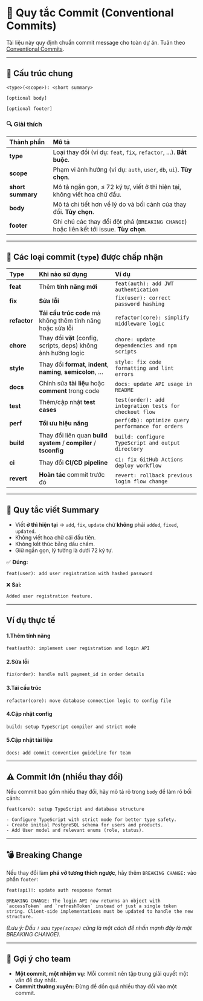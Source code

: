 # 🧩 Quy tắc Commit (Conventional Commits)

Tài liệu này quy định chuẩn commit message cho toàn dự án.
Tuân theo [Conventional Commits](https://www.conventionalcommits.org/en/v1.0.0/).

---

## 🧱 Cấu trúc chung

```
<type>(<scope>): <short summary>

[optional body]

[optional footer]
```

### 🔍 Giải thích

| Thành phần | Mô tả |
| :--- | :--- |
| **type** | Loại thay đổi (ví dụ: `feat`, `fix`, `refactor`, ...). **Bắt buộc**. |
| **scope** | Phạm vi ảnh hưởng (ví dụ: `auth`, `user`, `db`, `ui`). **Tùy chọn**. |
| **short summary** | Mô tả ngắn gọn, ≤ 72 ký tự, viết ở thì hiện tại, không viết hoa chữ đầu. |
| **body** | Mô tả chi tiết hơn về lý do và bối cảnh của thay đổi. **Tùy chọn**. |
| **footer** | Ghi chú các thay đổi đột phá (`BREAKING CHANGE`) hoặc liên kết tới issue. **Tùy chọn**. |

---

## 🧠 Các loại commit (`type`) được chấp nhận

| Type | Khi nào sử dụng | Ví dụ |
| :--- | :--- | :--- |
| **feat** | Thêm **tính năng mới** | `feat(auth): add JWT authentication` |
| **fix** | **Sửa lỗi** | `fix(user): correct password hashing` |
| **refactor** | **Tái cấu trúc code** mà không thêm tính năng hoặc sửa lỗi | `refactor(core): simplify middleware logic` |
| **chore** | Thay đổi **vặt** (config, scripts, deps) không ảnh hưởng logic | `chore: update dependencies and npm scripts` |
| **style** | Thay đổi **format**, **indent**, **naming**, **semicolon**, … | `style: fix code formatting and lint errors` |
| **docs** | Chỉnh sửa **tài liệu** hoặc **comment** trong code | `docs: update API usage in README` |
| **test** | Thêm/cập nhật **test cases** | `test(order): add integration tests for checkout flow` |
| **perf** | **Tối ưu hiệu năng** | `perf(db): optimize query performance for orders` |
| **build** | Thay đổi liên quan **build system** / **compiler** / **tsconfig** | `build: configure TypeScript and output directory` |
| **ci** | Thay đổi **CI/CD pipeline** | `ci: fix GitHub Actions deploy workflow` |
| **revert** | **Hoàn tác** commit trước đó | `revert: rollback previous login flow change` |

---

## 📌 Quy tắc viết Summary

*   Viết **ở thì hiện tại** → `add`, `fix`, `update` chứ **không** phải `added`, `fixed`, `updated`.
*   Không viết hoa chữ cái đầu tiên.
*   Không kết thúc bằng dấu chấm.
*   Giữ ngắn gọn, lý tưởng là dưới 72 ký tự.

✅ **Đúng:**

```
feat(user): add user registration with hashed password
```

❌ **Sai:**

```
Added user registration feature.
```

---

## Ví dụ thực tế

#### 1️.Thêm tính năng

```
feat(auth): implement user registration and login API
```

#### 2️.Sửa lỗi

```
fix(order): handle null payment_id in order details
```

#### 3.Tái cấu trúc

```
refactor(core): move database connection logic to config file
```

#### 4.Cập nhật config

```
build: setup TypeScript compiler and strict mode
```

#### 5.Cập nhật tài liệu

```
docs: add commit convention guideline for team
```

---

## ⚠️ Commit lớn (nhiều thay đổi)

Nếu commit bao gồm nhiều thay đổi, hãy mô tả rõ trong `body` để làm rõ bối cảnh:

```
feat(core): setup TypeScript and database structure

- Configure TypeScript with strict mode for better type safety.
- Create initial PostgreSQL schema for users and products.
- Add User model and relevant enums (role, status).
```

---

## 💣 Breaking Change

Nếu thay đổi làm **phá vỡ tương thích ngược**, hãy thêm `BREAKING CHANGE:` vào phần `footer`:

```
feat(api)!: update auth response format

BREAKING CHANGE: The login API now returns an object with `accessToken` and `refreshToken` instead of just a single token string. Client-side implementations must be updated to handle the new structure.
```

*(Lưu ý: Dấu `!` sau `type(scope)` cũng là một cách để nhấn mạnh đây là một BREAKING CHANGE).*

---

## 🧭 Gợi ý cho team

*   **Một commit, một nhiệm vụ:** Mỗi commit nên tập trung giải quyết một vấn đề duy nhất.
*   **Commit thường xuyên:** Đừng để dồn quá nhiều thay đổi vào một commit.